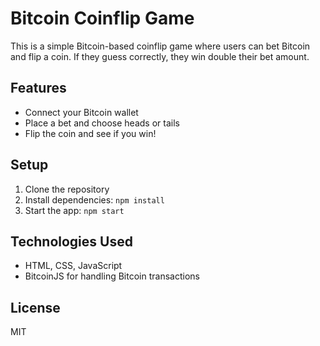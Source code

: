 # Bitcoin Coinflip Game

This is a simple Bitcoin-based coinflip game where users can bet Bitcoin and flip a coin. If they guess correctly, they win double their bet amount.

## Features
- Connect your Bitcoin wallet
- Place a bet and choose heads or tails
- Flip the coin and see if you win!

## Setup

1. Clone the repository
2. Install dependencies: `npm install`
3. Start the app: `npm start`

## Technologies Used
- HTML, CSS, JavaScript
- BitcoinJS for handling Bitcoin transactions

## License
MIT
